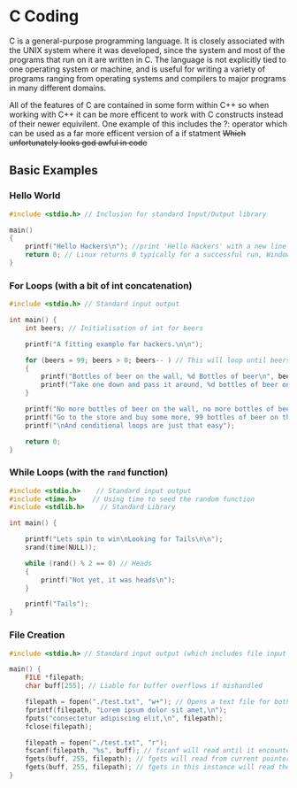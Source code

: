 # C Coding

C is a general-purpose programming language. It is closely associated with the UNIX system where it was developed, since the system and most of the programs that run on it are written in C. The language is not explicitly tied to one operating system or machine, and is useful for writing a variety of programs ranging from operating systems and compilers to major programs in many different domains.

All of the features of C are contained in some form within C++ so when working with C++ it can be more efficent to work with C constructs instead of their newer equivilent. One example of this includes the ?: operator which can be used as a far more efficent version of a if statment ~~Which unfortunately looks god awful in code~~

## Basic Examples

### Hello World

```c
#include <stdio.h> // Inclusion for standard Input/Output library

main()
{
    printf("Hello Hackers\n"); //print 'Hello Hackers' with a new line (\n).
    return 0; // Linux returns 0 typically for a successful run, Windows likes the opposite
}
```

### For Loops \(with a bit of int concatenation\)

```c
#include <stdio.h> // Standard input output

int main() {
    int beers; // Initialisation of int for beers

    printf("A fitting example for hackers.\n\n");

    for (beers = 99; beers > 0; beers-- ) // This will loop until beers = 0
    {
        printf("Bottles of beer on the wall, %d Bottles of beer\n", beers);
        printf("Take one down and pass it around, %d bottles of beer on the wall.\n\n", beers);
    }

    printf("No more bottles of beer on the wall, no more bottles of beer.\n");
    printf("Go to the store and buy some more, 99 bottles of beer on the wall.\n");
    printf("\nAnd conditional loops are just that easy");

    return 0;
}
```

### While Loops \(with the `rand` function\)

```c
#include <stdio.h>    // Standard input output
#include <time.h>    // Using time to seed the random function
#include <stdlib.h>    // Standard Library

int main() {

    printf("Lets spin to win\nLooking for Tails\n\n");
    srand(time(NULL));

    while (rand() % 2 == 0) // Heads
    {
        printf("Not yet, it was heads\n");
    }

    printf("Tails");
}
```

### File Creation

```c
#include <stdio.h> // Standard input output (which includes file input output)

main() {
    FILE *filepath;
    char buff[255]; // Liable for buffer overflows if mishandled

    filepath = fopen("./test.txt", "w+"); // Opens a text file for both reading and writing
    fprintf(filepath, "Lorem ipsum dolor sit amet,\n");
    fputs("consectetur adipiscing elit,\n", filepath);
    fclose(filepath);

    filepath = fopen("./test.txt", "r");
    fscanf(filepath, "%s", buff); // fscanf will read until it encounters a space
    fgets(buff, 255, filepath); // fgets will read from current pointer position until it encounters a end of line
    fgets(buff, 255, filepath); // fgets in this instance will read the entire second line
}
```

